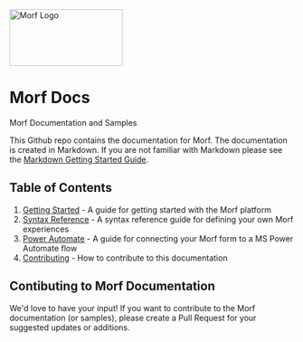 <img src="https://uploads-ssl.webflow.com/61e714dee6e03a006b829c3a/621cf6cde8ae4f61b08896b4_MORF%20Logo.svg" width="200" height="100" alt="Morf Logo">

# Morf Docs
Morf Documentation and Samples

This Github repo contains the documentation for Morf.  The documentation is created in Markdown.  If you are not familiar with Markdown please see the [Markdown Getting Started Guide](https://www.markdownguide.org/getting-started/).

## Table of Contents
1. [Getting Started](./guides/GettingStarted.md) - A guide for getting started with the Morf platform
2. [Syntax Reference](./guides/SyntaxReference.md) - A syntax reference guide for defining your own Morf experiences
3. [Power Automate](/guides/PowerAutomate.md) - A guide for connecting your Morf form to a MS Power Automate flow
4. [Contributing](#contibuting-to-morf-documentation) - How to contribute to this documentation

## Contibuting to Morf Documentation
We'd love to have your input! If you want to contribute to the Morf documentation (or samples), please create a Pull Request for your suggested updates or additions.
